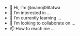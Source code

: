 - 👋 Hi, I’m @manoj06tatwa
- 👀 I’m interested in ...
- 🌱 I’m currently learning ...
- 💞️ I’m looking to collaborate on ...
- 📫 How to reach me ...

<!---
manoj06tatwa/manoj06tatwa is a ✨ special ✨ repository because its `README.md` (this file) appears on your GitHub profile.
You can click the Preview link to take a look at your changes.
--->
